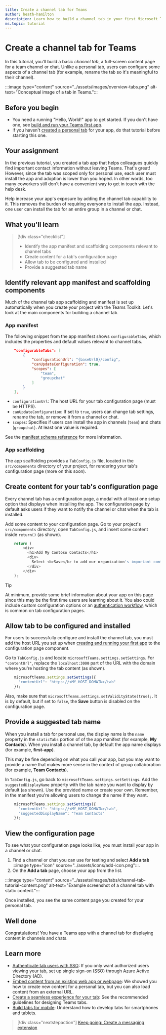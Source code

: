 ```yaml
---
title: Create a channel tab for Teams
author: heath-hamilton
description: Learn how to build a channel tab in your first Microsoft Teams app.
ms.topic: tutorial
---
```

# Create a channel tab for Teams

In this tutorial, you'll build a basic *channel tab*, a full-screen content page for a team channel or chat. Unlike a personal tab, users can configure some aspects of a channel tab (for example, rename the tab so it's meaningful to their channel).

:::image type="content" source="../assets/images/overview-tabs.png" alt-text="Conceptual image of a tab in Teams.":::

## Before you begin

* You need a running "Hello, World!" app to get started. If you don't have one, see [build and run your Teams first app](../build-your-first-app/build-and-run.md).
* If you haven't [created a personal tab](../build-your-first-app/add-personal-tab.md) for your app, do that tutorial before starting this one.

## Your assignment

In the previous tutorial, you created a tab app that helps colleagues quickly find important contact information without leaving Teams. That's great! However, since the tab was scoped only for personal use, each user must install the app and adoption is lower than you hoped. In other words, too many coworkers still don't have a convenient way to get in touch with the help desk.

Help increase your app's exposure by adding the channel tab capability to it. This removes the burden of requiring everyone to install the app. Instead, one user can install the tab for an entire group in a channel or chat.

## What you'll learn

> [!div class="checklist"]
>
> * Identify the app manifest and scaffolding components relevant to channel tabs
> * Create content for a tab's configuration page
> * Allow tab to be configured and installed
> * Provide a suggested tab name

## Identify relevant app manifest and scaffolding components

Much of the channel tab app scaffolding and manifest is set up automatically when you create your project with the Teams Toolkit. Let's look at the main components for building a channel tab.

### App manifest

The following snippet from the app manifest shows `configurableTabs`, which includes the properties and default values relevant to channel tabs.

```json
    "configurableTabs": [
        {
            "configurationUrl": "{baseUrl0}/config",
            "canUpdateConfiguration": true,
            "scopes": [
                "team",
                "groupchat"
            ]
        }
    ],
```

* `configurationUrl`: The host URL for your tab configuration page (must be HTTPS).
* `canUpdateConfiguration`: If set to `true`, users can change tab settings, rename the tab, or remove it from a channel or chat.
* `scopes`: Specifies if users can install the app in channels (`team`) and chats (`groupchat`). At least one value is required.

See the [manifest schema reference](../resources/schema/manifest-schema.md#configurabletabs) for more information.

### App scaffolding

The app scaffolding provides a `TabConfig.js` file, located in the `src/components` directory of your project, for rendering your tab's configuration page (more on this soon).

## Create content for your tab's configuration page

Every channel tab has a configuration page, a modal with at least one setup option that displays when installing the app. The configuration page by default asks users if they want to notify the channel or chat when the tab is installed.

Add some content to your configuration page. Go to your project's `src/components` directory, open `TabConfig.js`, and insert some content inside `return()` (as shown).

```javascript
    return (
        <div>
          <h1>Add My Contoso Contacts</h1>
          <div>
            Select <b>Save</b> to add our organization's important contacts to this workspace.
          </div>
        </div>
    );
```
 
> [!TIP]
> At minimum, provide some brief information about your app on this page since this may be the first time users are learning about it. You also could include custom configuration options or an [authentication workflow](../tabs/how-to/authentication/auth-aad-sso.md), which is common on tab configuration pages.

## Allow tab to be configured and installed

For users to successfully configure and install the channel tab, you must add the host URL you set up when [creating and running your first app](../build-your-first-app/build-and-run.md) to the configuration page component.

Go to `TabConfig.js` and locate `microsoftTeams.settings.setSettings`. For `"contentUrl"`, replace the `localhost:3000` part of the URL with the domain where you're hosting the tab content (as shown).

```javascript
    microsoftTeams.settings.setSettings({
      "contentUrl": "https://<MY_HOST_DOMAIN>/tab"
    });
```

Also, make sure that `microsoftTeams.settings.setValidityState(true);`. It is by default, but if set to `false`, the **Save** button is disabled on the configuration page.

## Provide a suggested tab name

When you install a tab for personal use, the display name is the `name` property in the `staticTabs` portion of of the app manifest (for example, **My Contacts**). When you install a channel tab, by default the app name displays (for example, **first-app**).

This may be fine depending on what you call your app, but you may want to provide a name that makes more sense in the context of group collaboration (for example, **Team Contacts**).

In `TabConfig.js`, go back to `microsoftTeams.settings.setSettings`. Add the `suggestedDisplayName` property with the tab name you want to display by default (as shown). Use the provided name or create your own. Remember, in the manifest you're allowing users to change the name if they want.

```javascript
    microsoftTeams.settings.setSettings({
      "contentUrl": "https://<MY_HOST_DOMAIN>/tab",
      "suggestedDisplayName": "Team Contacts"
    });
```

## View the configuration page

To see what your configuration page looks like, you must install your app in a channel or chat.

1. Find a channel or chat you can use for testing and select **Add a tab** :::image type="icon" source="../assets/icons/add-icon.png":::.
1. On the **Add a tab** page, choose your app from the list.

:::image type="content" source="../assets/images/tabs/channel-tab-tutorial-content.png" alt-text="Example screenshot of a channel tab with static content.":::

Once installed, you see the same content page you created for your personal tab.

## Well done

Congratulations! You have a Teams app with a channel tab for displaying content in channels and chats.

## Learn more

* [Authenticate tab users with SSO](../tabs/how-to/authentication/auth-aad-sso.md): If you only want authorized users viewing your tab, set up single sign-on (SSO) through Azure Active Directory (AD).
* [Embed content from an existing web app or webpage](../tabs/how-to/add-tab#tab-requirements): We showed you how to create new content for a personal tab, but you can also load content from an external URL.
* [Create a seamless experience for your tab](../tabs/design/tabs.md): See the recommended guidelines for designing Teams tabs.
* [Build tabs for mobile](../tabs/design/tabs-mobile.md): Understand how to develop tabs for smartphones and tablets.

> [!div class="nextstepaction"]
> [Keep going: Create a messaging extension](../build-your-first-app/add-messaging-extension.md)
